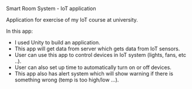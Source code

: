 Smart Room System - IoT application

Application for exercise of my IoT course at university.

In this app:
- I used Unity to build an application.
- This app will get data from server which gets data from IoT sensors.
- User can use this app to control devices in IoT system (lights, fans, etc ..).
- User can also set up time to automatically turn on or off devices.
- This app also has alert system which will show warning if there is something wrong (temp is too high/low ...).
